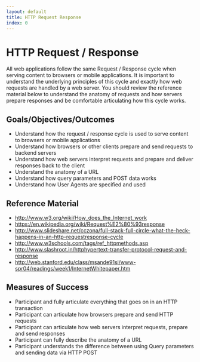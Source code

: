 ```yaml
---
layout: default
title: HTTP Request Response 
index: 0
---
```


HTTP Request / Response
=======================

All web applications follow the same Request / Response cycle when serving content to browsers or mobile applications. It is important to understand the underlying principles of this cycle and exactly how web requests are handled by a web server. You should review the reference material below to understand the anatomy of requests and how servers prepare responses and be comfortable articulating how this cycle works.

Goals/Objectives/Outcomes
-------------------------

* Understand how the request / response cycle is used to serve content to browsers or mobile applications
* Understand how browsers or other clients prepare and send requests to backend servers
* Understand how web servers interpret requests and prepare and deliver responses back to the client
* Understand the anatomy of a URL
* Understand how query parameters and POST data works
* Understand how User Agents are specified and used 

Reference Material
------------------

* http://www.w3.org/wiki/How_does_the_Internet_work
* https://en.wikipedia.org/wiki/Request%E2%80%93response
* http://www.slideshare.net/cczona/full-stack-full-circle-what-the-heck-happens-in-an-http-requestresponse-cycle
* http://www.w3schools.com/tags/ref_httpmethods.asp
* http://www.slashroot.in/httphypertext-transfer-protocol-request-and-response
* http://web.stanford.edu/class/msande91si/www-spr04/readings/week1/InternetWhitepaper.htm

Measures of Success
-------------------

* Participant and fully articulate everything that goes on in an HTTP transaction
* Participant can articulate how browsers prepare and send HTTP requests
* Participant can articulate how web servers interpret requests, prepare and send responses
* Participant can fully describe the anatomy of a URL
* Participant understands the difference between using Query parameters and sending data via HTTP POST
